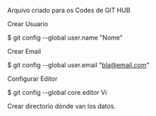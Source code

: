 Arquivo criado para os Codes de GIT HUB

Crear Usuario

$ git config --global user.name "Nome"

Crear Email 

$ git config --global user.email "bla@email.com"

Configurar Editor 

$ git config --global core.editor Vi

Crear directorio dónde van los datos.  
